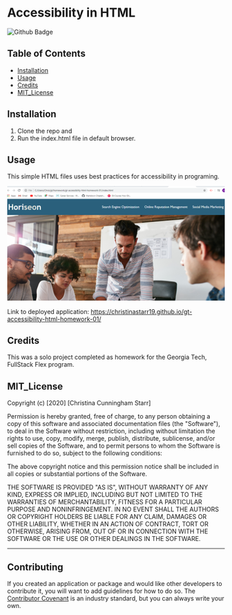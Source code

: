 # Accessibility in HTML

![Github Badge](https://img.shields.io/github/license/christinastarr19/gt-accessibility-html-homework-01?logo=github&logoColor=red&style=for-the-badge)

## Table of Contents 


* [Installation](#installation)
* [Usage](#usage)
* [Credits](#credits)
* [MIT_License](#mit_license)



## Installation

1. Clone the repo and 
2. Run the index.html file in default browser.


## Usage 

This simple HTML files uses best practices for accessibility in programing.

![Deployed site with Accessibility upgrades](assets/images/accessibility-application-screenshot.png)

Link to deployed application:
https://christinastarr19.github.io/gt-accessibility-html-homework-01/

## Credits

This was a solo project completed as homework for the Georgia Tech, FullStack Flex program.



## MIT_License

Copyright (c) [2020] [Christina Cunningham Starr]

Permission is hereby granted, free of charge, to any person obtaining a copy
of this software and associated documentation files (the "Software"), to deal
in the Software without restriction, including without limitation the rights
to use, copy, modify, merge, publish, distribute, sublicense, and/or sell
copies of the Software, and to permit persons to whom the Software is
furnished to do so, subject to the following conditions:

The above copyright notice and this permission notice shall be included in all
copies or substantial portions of the Software.

THE SOFTWARE IS PROVIDED "AS IS", WITHOUT WARRANTY OF ANY KIND, EXPRESS OR
IMPLIED, INCLUDING BUT NOT LIMITED TO THE WARRANTIES OF MERCHANTABILITY,
FITNESS FOR A PARTICULAR PURPOSE AND NONINFRINGEMENT. IN NO EVENT SHALL THE
AUTHORS OR COPYRIGHT HOLDERS BE LIABLE FOR ANY CLAIM, DAMAGES OR OTHER
LIABILITY, WHETHER IN AN ACTION OF CONTRACT, TORT OR OTHERWISE, ARISING FROM,
OUT OF OR IN CONNECTION WITH THE SOFTWARE OR THE USE OR OTHER DEALINGS IN THE
SOFTWARE.


---

## Contributing

If you created an application or package and would like other developers to contribute it, you will want to add guidelines for how to do so. The [Contributor Covenant](https://www.contributor-covenant.org/) is an industry standard, but you can always write your own.

